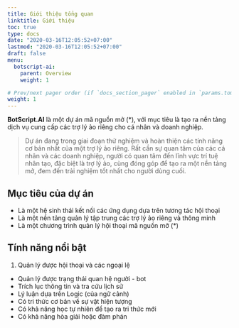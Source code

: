 ```yaml
---
title: Giới thiệu tổng quan
linktitle: Giới thiệu
toc: true
type: docs
date: "2020-03-16T12:05:52+07:00"
lastmod: "2020-03-16T12:05:52+07:00"
draft: false
menu:
  botscript-ai:
    parent: Overview
    weight: 1

# Prev/next pager order (if `docs_section_pager` enabled in `params.toml`)
weight: 1
---
```


**BotScript.AI** là một dự án mã nguồn mở (*), với mục tiêu là tạo ra nền tảng dịch vụ cung cấp các trợ lý ảo riêng cho cá nhân và doanh nghiệp.

> Dự án đang trong giai đoạn thử nghiệm và hoàn thiện các tính năng cơ bản nhất của một trợ lý ảo riêng. Rất cần sự quan tâm của các cá nhân và các doanh nghiệp, người có quan tâm đến lĩnh vực trí tuệ nhân tạo, đặc biệt là trợ lý ảo, cùng đóng góp để tạo ra một nền tảng mở, đem đến trải nghiệm tốt nhất cho người dùng cuối.

## Mục tiêu của dự án

* Là một hệ sinh thái kết nối các ứng dụng dựa trên tương tác hội thoại
* Là một nền tảng quản lý tập trung các trợ lý ảo riêng và thông minh
* Là một chương trình quản lý hội thoại mã nguồn mở (*)

## Tính năng nổi bật

1. Quản lý được hội thoại và các ngoại lệ
* Quản lý được trạng thái quan hệ người - bot
* Trích lục thông tin và tra cứu lịch sử
* Lý luận dựa trên Logic (của ngữ cảnh)
* Có tri thức cơ bản về sự vật hiện tượng
* Có khả năng học tự nhiên để tạo ra tri thức mới
* Có khả năng hòa giải hoặc đàm phán
